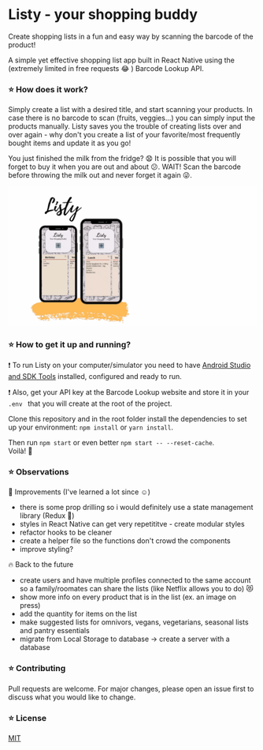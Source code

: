 # Listy - your shopping buddy

Create shopping lists in a fun and easy way by scanning the barcode of the product!

A simple yet effective shopping list app built in React Native using the (extremely limited in free requests :joy: ) Barcode Lookup API.


### :star: How does it work?

Simply create a list with a desired title, and start scanning your products. In case there is no barcode to scan (fruits, veggies...) you can simply input the products manually.
Listy saves you the trouble of creating lists over and over again - why don't you create a list of your favorite/most frequently bought items and update it as you go!

You just finished the milk from the fridge? :anguished: It is possible that you will forget to buy it when you are out and about :confused:. WAIT! Scan the barcode before throwing the milk out and never forget it again :stuck_out_tongue_winking_eye:.

![Listy - your shopping buddy](demo/listy-demo.gif)


### :star: How to get it up and running?

:exclamation: To run Listy on your computer/simulator you need to have [Android Studio and SDK Tools](https://developer.android.com/studio) installed, configured and ready to run.

:exclamation: Also, get your API key at the Barcode Lookup website and store it in your `.env ` that you will create at the root of the project.

Clone this repository and in the root folder install the dependencies to set up your environment: `npm install` or `yarn install`.

Then run `npm start` or even better `npm start -- --reset-cache`.  
Voilà! :rocket:


### :star: Observations

:muscle: Improvements (I've learned a lot since :relaxed:)
- there is some prop drilling so i would definitely use a state management library (Redux :purple_heart:)
- styles in React Native can get very repetititve - create modular styles
- refactor hooks to be cleaner 
- create a helper file so the functions don't crowd the components
- improve styling?

:fire: Back to the future    
- create users and have multiple profiles connected to the same account so a family/roomates can share the lists (like Netflix allows you to do) :heart_eyes_cat:
- show more info on every product that is in the list (ex. an image on press)
- add the quantity for items on the list
- make suggested lists for omnivors, vegans, vegetarians, seasonal lists and pantry essentials
- migrate from Local Storage to database -> create a server with a database


### :star: Contributing

Pull requests are welcome. For major changes, please open an issue first to discuss what you would like to change.


### :star: License

[MIT](https://choosealicense.com/licenses/mit/)
